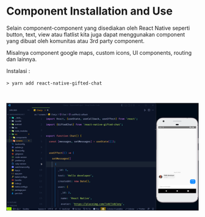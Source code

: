 # Component Installation and Use

Selain component-component yang disediakan oleh React Native seperti button, text, view atau flatlist kita juga dapat menggunakan component yang dibuat oleh komunitas atau 3rd party component.

Misalnya component google maps, custom icons, UI components, routing dan lainnya.

Instalasi :

`> yarn add react-native-gifted-chat`

<br />

![](./image/chat.png)
